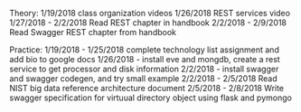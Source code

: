 Theory:
1/19/2018 class organization videos
1/26/2018 REST services video
1/27/2018 - 2/2/2018 Read REST chapter in handbook
2/2/2018 - 2/9/2018 Read Swagger REST chapter from handbook

Practice:
1/19/2018 - 1/25/2018 complete technology list assignment and add bio to google docs
1/26/2018 - install eve and mongdb, create a rest service to get processor and disk information
2/2/2018 - install swagger and swagger codegen, and try small example
2/2/2018 - 2/5/2018 Read NIST big data reference architecture document
2/5/2018 - 2/8/2018 Write swagger specification for virtuual directory object using flask and pymongo

